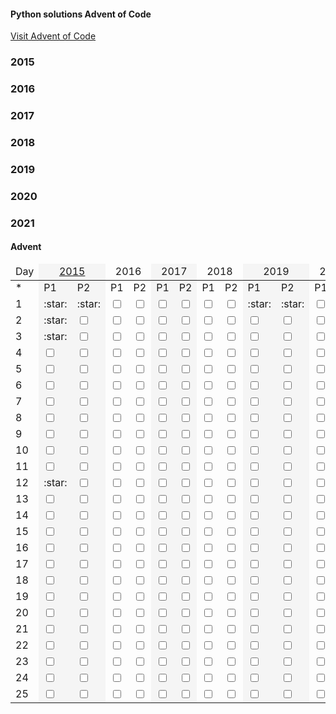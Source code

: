 #### Python solutions Advent of Code

[Visit Advent of Code](https://adventofcode.com)

### 2015

### 2016

### 2017

### 2018

### 2019

### 2020

### 2021

#### Advent

<table>
<thead>
<tr>
<td>Day</td>
<td colspan="2" align="center" style="background-color:whitesmoke"><a href="https://github.com/scottmm374/My_Advent_solutions/tree/readme_edit/Advent/2015">2015</a> </td>
<td colspan="2" align="center">2016</td>
<td colspan="2" align="center" style="background-color:whitesmoke"  >2017</td>
<td colspan="2" align="center">2018</td>
<td colspan="2" align="center" style="background-color:whitesmoke" >2019</td>
<td colspan="2" align="center">2020</td>
<td colspan="2"align="center"  style="background-color:whitesmoke" >2021</td>
</tr>
</thead>
  <tr>

  </tr>
  <tr>
    <td>
     *
    </td>
    <td style="background-color:whitesmoke" >
      P1
    </td>
    <td style="background-color:whitesmoke" >
      P2
    </td>
    <td>
      P1
    </td>
    <td>
      P2
    </td>
    <td style="background-color:whitesmoke" >
      P1
    </td>
    <td style="background-color:whitesmoke" >
      P2
    </td>
    <td>
      P1
    </td>
    <td>
      P2
    </td>
    <td style="background-color:whitesmoke" >
      P1
    </td>
    <td style="background-color:whitesmoke" >
      P2
    </td>
    <td>
      P1
    </td>
    <td>
      P2
    </td>
    <td style="background-color:whitesmoke" >
      P1
    </td>
    <td style="background-color:whitesmoke" >
      P2
    </td>
  </tr>
  <tr>
    <td>
      1
    </td>
    <td style="background-color:whitesmoke" >
      :star:
    </td>
    <td style="background-color:whitesmoke" >
      :star:
    </td>
    <td>
      <input type="checkbox" />
    </td>
    <td>
     <input type="checkbox" />
    </td>
    <td style="background-color:whitesmoke" >
     <input type="checkbox" />
    </td>
    <td style="background-color:whitesmoke" >
     <input type="checkbox" />
    </td>
    <td>
      <input type="checkbox" />
    </td>
    <td>
      <input type="checkbox" />
    </td>
    <td style="background-color:whitesmoke" >
     :star:
    </td>
    <td style="background-color:whitesmoke" >
      :star:
    </td>
    <td>
      <input type="checkbox" />
    </td>
    <td>
      <input type="checkbox" />
    </td>
    <td style="background-color:whitesmoke" >
      :star:
    </td>
    <td style="background-color:whitesmoke" >
      <input type="checkbox" />
    </td>
  </tr>
  <tr>
    <td id="day 2">
      2
    </td>
    <td style="background-color:whitesmoke" >
      :star:
    </td>
    <td style="background-color:whitesmoke" >
      <input type="checkbox" />
    </td>
    <td>
      <input type="checkbox" />
    </td>
    <td>
     <input type="checkbox" />
    </td>
    <td style="background-color:whitesmoke" >
     <input type="checkbox" />
    </td>
    <td style="background-color:whitesmoke" >
     <input type="checkbox" />
    </td>
    <td>
      <input type="checkbox" />
    </td>
    <td>
      <input type="checkbox" />
    </td>
    <td style="background-color:whitesmoke" >
     <input type="checkbox" />
    </td>
    <td style="background-color:whitesmoke" >
      <input type="checkbox" />
    </td>
    <td>
      <input type="checkbox" />
    </td>
    <td>
      <input type="checkbox" />
    </td>
    <td style="background-color:whitesmoke" >
      :star:
    </td>
    <td style="background-color:whitesmoke" >
      :star:
    </td>
  </tr>
  <tr>
    <td>
      3
    </td>
    <td style="background-color:whitesmoke" >
      :star:
    </td>
    <td style="background-color:whitesmoke" >
      <input type="checkbox" />
    </td>
    <td>
      <input type="checkbox" />
    </td>
    <td>
     <input type="checkbox" />
    </td>
    <td style="background-color:whitesmoke" >
     <input type="checkbox" />
    </td>
    <td style="background-color:whitesmoke" >
     <input type="checkbox" />
    </td>
    <td>
      <input type="checkbox" />
    </td>
    <td>
      <input type="checkbox" />
    </td>
    <td style="background-color:whitesmoke" >
     <input type="checkbox" />
    </td>
    <td style="background-color:whitesmoke" >
      <input type="checkbox" />
    </td>
    <td>
      <input type="checkbox" />
    </td>
    <td>
      <input type="checkbox" />
    </td>
    <td style="background-color:whitesmoke" >
      :star:
    </td>
    <td style="background-color:whitesmoke" >
      <input type="checkbox" />
    </td>
  </tr>
  <tr>
    <td>
      4
    </td>
    <td style="background-color:whitesmoke" >
      <input type="checkbox" />
    </td>
    <td style="background-color:whitesmoke" >
      <input type="checkbox" />
    </td>
    <td>
      <input type="checkbox" />
    </td>
    <td>
     <input type="checkbox" />
    </td>
    <td style="background-color:whitesmoke" >
     <input type="checkbox" />
    </td>
    <td style="background-color:whitesmoke" >
     <input type="checkbox" />
    </td>
    <td>
      <input type="checkbox" />
    </td>
    <td>
      <input type="checkbox" />
    </td>
    <td style="background-color:whitesmoke" >
     <input type="checkbox" />
    </td>
    <td style="background-color:whitesmoke" >
      <input type="checkbox" />
    </td>
    <td>
      <input type="checkbox" />
    </td>
    <td>
      <input type="checkbox" />
    </td>
    <td style="background-color:whitesmoke" >
      <input type="checkbox" />
    </td>
    <td style="background-color:whitesmoke" >
      <input type="checkbox" />
    </td>
  </tr>
  <tr>
    <td>
      5
    </td>
    <td style="background-color:whitesmoke" >
      <input type="checkbox" />
    </td>
    <td style="background-color:whitesmoke" >
      <input type="checkbox" />
    </td>
    <td>
      <input type="checkbox" />
    </td>
    <td>
     <input type="checkbox" />
    </td>
    <td style="background-color:whitesmoke" >
     <input type="checkbox" />
    </td>
    <td style="background-color:whitesmoke" >
     <input type="checkbox" />
    </td>
    <td>
      <input type="checkbox" />
    </td>
    <td>
      <input type="checkbox" />
    </td>
    <td style="background-color:whitesmoke" >
     <input type="checkbox" />
    </td>
    <td style="background-color:whitesmoke" >
      <input type="checkbox" />
    </td>
    <td>
      <input type="checkbox" />
    </td>
    <td>
      <input type="checkbox" />
    </td>
    <td style="background-color:whitesmoke" >
      <input type="checkbox" />
    </td>
    <td style="background-color:whitesmoke" >
      <input type="checkbox" />
    </td>
  </tr>
  <tr>
    <td>
      6
    </td>
    <td style="background-color:whitesmoke" >
      <input type="checkbox" />
    </td>
    <td style="background-color:whitesmoke" >
      <input type="checkbox" />
    </td>
    <td>
      <input type="checkbox" />
    </td>
    <td>
     <input type="checkbox" />
    </td>
    <td style="background-color:whitesmoke" >
     <input type="checkbox" />
    </td>
    <td style="background-color:whitesmoke" >
     <input type="checkbox" />
    </td>
    <td>
      <input type="checkbox" />
    </td>
    <td>
      <input type="checkbox" />
    </td>
    <td style="background-color:whitesmoke" >
     <input type="checkbox" />
    </td>
    <td style="background-color:whitesmoke" >
      <input type="checkbox" />
    </td>
    <td>
      <input type="checkbox" />
    </td>
    <td>
      <input type="checkbox" />
    </td>
    <td style="background-color:whitesmoke" >
      <input type="checkbox" />
    </td>
    <td style="background-color:whitesmoke" >
      <input type="checkbox" />
    </td>
  </tr>
  <tr>
    <td>
      7
    </td>
    <td style="background-color:whitesmoke" >
      <input type="checkbox" />
    </td>
    <td style="background-color:whitesmoke" >
      <input type="checkbox" />
    </td>
    <td>
      <input type="checkbox" />
    </td>
    <td>
     <input type="checkbox" />
    </td>
    <td style="background-color:whitesmoke" >
     <input type="checkbox" />
    </td>
    <td style="background-color:whitesmoke" >
     <input type="checkbox" />
    </td>
    <td>
      <input type="checkbox" />
    </td>
    <td>
      <input type="checkbox" />
    </td>
    <td style="background-color:whitesmoke" >
     <input type="checkbox" />
    </td>
    <td style="background-color:whitesmoke" >
      <input type="checkbox" />
    </td>
    <td>
      <input type="checkbox" />
    </td>
    <td>
      <input type="checkbox" />
    </td>
    <td style="background-color:whitesmoke" >
      <input type="checkbox" />
    </td>
    <td style="background-color:whitesmoke" >
      <input type="checkbox" />
    </td>
  </tr>
  <tr>
    <td>
      8
    </td>
   <td style="background-color:whitesmoke" >
      <input type="checkbox" />
    </td>
    <td style="background-color:whitesmoke" >
      <input type="checkbox" />
    </td>
    <td>
      <input type="checkbox" />
    </td>
    <td>
     <input type="checkbox" />
    </td>
    <td style="background-color:whitesmoke" >
     <input type="checkbox" />
    </td>
    <td style="background-color:whitesmoke" >
     <input type="checkbox" />
    </td>
    <td>
      <input type="checkbox" />
    </td>
    <td>
      <input type="checkbox" />
    </td>
    <td style="background-color:whitesmoke" >
     <input type="checkbox" />
    </td>
    <td style="background-color:whitesmoke" >
      <input type="checkbox" />
    </td>
    <td>
      <input type="checkbox" />
    </td>
    <td>
      <input type="checkbox" />
    </td>
    <td style="background-color:whitesmoke" >
      <input type="checkbox" />
    </td>
    <td style="background-color:whitesmoke" >
      <input type="checkbox" />
    </td>
  </tr>
  <tr>
    <td>
      9
    </td>
    <td style="background-color:whitesmoke" >
      <input type="checkbox" />
    </td>
    <td style="background-color:whitesmoke" >
      <input type="checkbox" />
    </td>
    <td>
      <input type="checkbox" />
    </td>
    <td>
     <input type="checkbox" />
    </td>
    <td style="background-color:whitesmoke" >
     <input type="checkbox" />
    </td>
    <td style="background-color:whitesmoke" >
     <input type="checkbox" />
    </td>
    <td>
      <input type="checkbox" />
    </td>
    <td>
      <input type="checkbox" />
    </td>
    <td style="background-color:whitesmoke" >
     <input type="checkbox" />
    </td>
    <td style="background-color:whitesmoke" >
      <input type="checkbox" />
    </td>
    <td>
      <input type="checkbox" />
    </td>
    <td>
      <input type="checkbox" />
    </td>
    <td style="background-color:whitesmoke" >
      <input type="checkbox" />
    </td>
    <td style="background-color:whitesmoke" >
      <input type="checkbox" />
    </td>
  </tr>
  <tr>
    <td>
      10
    </td>
    <td style="background-color:whitesmoke" >
      <input type="checkbox" />
    </td>
    <td style="background-color:whitesmoke" >
      <input type="checkbox" />
    </td>
    <td>
      <input type="checkbox" />
    </td>
    <td>
     <input type="checkbox" />
    </td>
    <td style="background-color:whitesmoke" >
     <input type="checkbox" />
    </td>
    <td style="background-color:whitesmoke" >
     <input type="checkbox" />
    </td>
    <td>
      <input type="checkbox" />
    </td>
    <td>
      <input type="checkbox" />
    </td>
    <td style="background-color:whitesmoke" >
     <input type="checkbox" />
    </td>
    <td style="background-color:whitesmoke" >
      <input type="checkbox" />
    </td>
    <td>
      <input type="checkbox" />
    </td>
    <td>
      <input type="checkbox" />
    </td>
    <td style="background-color:whitesmoke" >
      <input type="checkbox" />
    </td>
    <td style="background-color:whitesmoke" >
      <input type="checkbox" />
    </td>
  </tr>
  <tr>
    <td>
      11
    </td>
    <td style="background-color:whitesmoke" >
      <input type="checkbox" />
    </td>
    <td style="background-color:whitesmoke" >
      <input type="checkbox" />
    </td>
    <td>
      <input type="checkbox" />
    </td>
    <td>
     <input type="checkbox" />
    </td>
    <td style="background-color:whitesmoke" >
     <input type="checkbox" />
    </td>
    <td style="background-color:whitesmoke" >
     <input type="checkbox" />
    </td>
    <td>
      <input type="checkbox" />
    </td>
    <td>
      <input type="checkbox" />
    </td>
    <td style="background-color:whitesmoke" >
     <input type="checkbox" />
    </td>
    <td style="background-color:whitesmoke" >
      <input type="checkbox" />
    </td>
    <td>
      <input type="checkbox" />
    </td>
    <td>
      <input type="checkbox" />
    </td>
    <td style="background-color:whitesmoke" >
      <input type="checkbox" />
    </td>
    <td style="background-color:whitesmoke" >
      <input type="checkbox" />
    </td>
  </tr>
  <tr>
    <td>
      12
    </td>
    <td style="background-color:whitesmoke" >
      :star:
    </td>
    <td style="background-color:whitesmoke" >
      <input type="checkbox" />
    </td>
    <td>
      <input type="checkbox" />
    </td>
    <td>
     <input type="checkbox" />
    </td>
    <td style="background-color:whitesmoke" >
     <input type="checkbox" />
    </td>
    <td style="background-color:whitesmoke" >
     <input type="checkbox" />
    </td>
    <td>
      <input type="checkbox" />
    </td>
    <td>
      <input type="checkbox" />
    </td>
    <td style="background-color:whitesmoke" >
     <input type="checkbox" />
    </td>
    <td style="background-color:whitesmoke" >
      <input type="checkbox" />
    </td>
    <td>
      <input type="checkbox" />
    </td>
    <td>
      <input type="checkbox" />
    </td>
    <td style="background-color:whitesmoke" >
      <input type="checkbox" />
    </td>
    <td style="background-color:whitesmoke" >
      <input type="checkbox" />
    </td>
  <tr>
    <td>
      13
    </td>
    <td style="background-color:whitesmoke" >
      <input type="checkbox" />
    </td>
    <td style="background-color:whitesmoke" >
      <input type="checkbox" />
    </td>
    <td>
      <input type="checkbox" />
    </td>
    <td>
     <input type="checkbox" />
    </td>
    <td style="background-color:whitesmoke" >
     <input type="checkbox" />
    </td>
    <td style="background-color:whitesmoke" >
     <input type="checkbox" />
    </td>
    <td>
      <input type="checkbox" />
    </td>
    <td>
      <input type="checkbox" />
    </td>
    <td style="background-color:whitesmoke" >
     <input type="checkbox" />
    </td>
    <td style="background-color:whitesmoke" >
      <input type="checkbox" />
    </td>
    <td>
      <input type="checkbox" />
    </td>
    <td>
      <input type="checkbox" />
    </td>
    <td style="background-color:whitesmoke" >
      <input type="checkbox" />
    </td>
    <td style="background-color:whitesmoke" >
      <input type="checkbox" />
    </td>
  </tr>
  <tr>
    <td>
      14
    </td>
    <td style="background-color:whitesmoke" >
      <input type="checkbox" />
    </td>
    <td style="background-color:whitesmoke" >
      <input type="checkbox" />
    </td>
    <td>
      <input type="checkbox" />
    </td>
    <td>
     <input type="checkbox" />
    </td>
    <td style="background-color:whitesmoke" >
     <input type="checkbox" />
    </td>
    <td style="background-color:whitesmoke" >
     <input type="checkbox" />
    </td>
    <td>
      <input type="checkbox" />
    </td>
    <td>
      <input type="checkbox" />
    </td>
    <td style="background-color:whitesmoke" >
     <input type="checkbox" />
    </td>
    <td style="background-color:whitesmoke" >
      <input type="checkbox" />
    </td>
    <td>
      <input type="checkbox" />
    </td>
    <td>
      <input type="checkbox" />
    </td>
    <td style="background-color:whitesmoke" >
      <input type="checkbox" />
    </td>
    <td style="background-color:whitesmoke" >
      <input type="checkbox" />
    </td>
  </tr>
  <tr>
    <td>
      15
    </td>
    <td style="background-color:whitesmoke" >
      <input type="checkbox" />
    </td>
    <td style="background-color:whitesmoke" >
      <input type="checkbox" />
    </td>
    <td>
      <input type="checkbox" />
    </td>
    <td>
     <input type="checkbox" />
    </td>
    <td style="background-color:whitesmoke" >
     <input type="checkbox" />
    </td>
    <td style="background-color:whitesmoke" >
     <input type="checkbox" />
    </td>
    <td>
      <input type="checkbox" />
    </td>
    <td>
      <input type="checkbox" />
    </td>
    <td style="background-color:whitesmoke" >
     <input type="checkbox" />
    </td>
    <td style="background-color:whitesmoke" >
      <input type="checkbox" />
    </td>
    <td>
      <input type="checkbox" />
    </td>
    <td>
      <input type="checkbox" />
    </td>
    <td style="background-color:whitesmoke" >
      <input type="checkbox" />
    </td>
    <td style="background-color:whitesmoke" >
      <input type="checkbox" />
    </td>
  </tr>
  <tr>
    <td>
      16
    </td>
    <td style="background-color:whitesmoke" >
      <input type="checkbox" />
    </td>
    <td style="background-color:whitesmoke" >
      <input type="checkbox" />
    </td>
    <td>
      <input type="checkbox" />
    </td>
    <td>
     <input type="checkbox" />
    </td>
    <td style="background-color:whitesmoke" >
     <input type="checkbox" />
    </td>
    <td style="background-color:whitesmoke" >
     <input type="checkbox" />
    </td>
    <td>
      <input type="checkbox" />
    </td>
    <td>
      <input type="checkbox" />
    </td>
    <td style="background-color:whitesmoke" >
     <input type="checkbox" />
    </td>
    <td style="background-color:whitesmoke" >
      <input type="checkbox" />
    </td>
    <td>
      <input type="checkbox" />
    </td>
    <td>
      <input type="checkbox" />
    </td>
    <td style="background-color:whitesmoke" >
      <input type="checkbox" />
    </td>
    <td style="background-color:whitesmoke" >
      <input type="checkbox" />
    </td>
  </tr>
  <tr>
    <td>
      17
    </td>
    <td style="background-color:whitesmoke" >
      <input type="checkbox" />
    </td>
    <td style="background-color:whitesmoke" >
      <input type="checkbox" />
    </td>
    <td>
      <input type="checkbox" />
    </td>
    <td>
     <input type="checkbox" />
    </td>
    <td style="background-color:whitesmoke" >
     <input type="checkbox" />
    </td>
    <td style="background-color:whitesmoke" >
     <input type="checkbox" />
    </td>
    <td>
      <input type="checkbox" />
    </td>
    <td>
      <input type="checkbox" />
    </td>
    <td style="background-color:whitesmoke" >
     <input type="checkbox" />
    </td>
    <td style="background-color:whitesmoke" >
      <input type="checkbox" />
    </td>
    <td>
      <input type="checkbox" />
    </td>
    <td>
      <input type="checkbox" />
    </td>
    <td style="background-color:whitesmoke" >
      <input type="checkbox" />
    </td>
    <td style="background-color:whitesmoke" >
      <input type="checkbox" />
    </td>
  </tr>
  <tr>
    <td>
      18
    </td>
    <td style="background-color:whitesmoke" >
      <input type="checkbox" />
    </td>
    <td style="background-color:whitesmoke" >
      <input type="checkbox" />
    </td>
    <td>
      <input type="checkbox" />
    </td>
    <td>
     <input type="checkbox" />
    </td>
    <td style="background-color:whitesmoke" >
     <input type="checkbox" />
    </td>
    <td style="background-color:whitesmoke" >
     <input type="checkbox" />
    </td>
    <td>
      <input type="checkbox" />
    </td>
    <td>
      <input type="checkbox" />
    </td>
    <td style="background-color:whitesmoke" >
     <input type="checkbox" />
    </td>
    <td style="background-color:whitesmoke" >
      <input type="checkbox" />
    </td>
    <td>
      <input type="checkbox" />
    </td>
    <td>
      <input type="checkbox" />
    </td>
    <td style="background-color:whitesmoke" >
      <input type="checkbox" />
    </td>
    <td style="background-color:whitesmoke" >
      <input type="checkbox" />
    </td>
  </tr>
  <tr>
    <td>
      19
    </td>
    <td style="background-color:whitesmoke" >
      <input type="checkbox" />
    </td>
    <td style="background-color:whitesmoke" >
      <input type="checkbox" />
    </td>
    <td>
      <input type="checkbox" />
    </td>
    <td>
     <input type="checkbox" />
    </td>
    <td style="background-color:whitesmoke" >
     <input type="checkbox" />
    </td>
    <td style="background-color:whitesmoke" >
     <input type="checkbox" />
    </td>
    <td>
      <input type="checkbox" />
    </td>
    <td>
      <input type="checkbox" />
    </td>
    <td style="background-color:whitesmoke" >
     <input type="checkbox" />
    </td>
    <td style="background-color:whitesmoke" >
      <input type="checkbox" />
    </td>
    <td>
      <input type="checkbox" />
    </td>
    <td>
      <input type="checkbox" />
    </td>
    <td style="background-color:whitesmoke" >
      <input type="checkbox" />
    </td>
    <td style="background-color:whitesmoke" >
      <input type="checkbox" />
    </td>
  </tr>
  <tr>
    <td>
      20
    </td>
    <td style="background-color:whitesmoke" >
      <input type="checkbox" />
    </td>
    <td style="background-color:whitesmoke" >
      <input type="checkbox" />
    </td>
    <td>
      <input type="checkbox" />
    </td>
    <td>
     <input type="checkbox" />
    </td>
    <td style="background-color:whitesmoke" >
     <input type="checkbox" />
    </td>
    <td style="background-color:whitesmoke" >
     <input type="checkbox" />
    </td>
    <td>
      <input type="checkbox" />
    </td>
    <td>
      <input type="checkbox" />
    </td>
    <td style="background-color:whitesmoke" >
     <input type="checkbox" />
    </td>
    <td style="background-color:whitesmoke" >
      <input type="checkbox" />
    </td>
    <td>
      <input type="checkbox" />
    </td>
    <td>
      <input type="checkbox" />
    </td>
    <td style="background-color:whitesmoke" >
      <input type="checkbox" />
    </td>
    <td style="background-color:whitesmoke" >
      <input type="checkbox" />
    </td>
  </tr>
  <tr>
    <td>
      21
    </td>
    <td style="background-color:whitesmoke" >
      <input type="checkbox" />
    </td>
    <td style="background-color:whitesmoke" >
      <input type="checkbox" />
    </td>
    <td>
      <input type="checkbox" />
    </td>
    <td>
     <input type="checkbox" />
    </td>
    <td style="background-color:whitesmoke" >
     <input type="checkbox" />
    </td>
    <td style="background-color:whitesmoke" >
     <input type="checkbox" />
    </td>
    <td>
      <input type="checkbox" />
    </td>
    <td>
      <input type="checkbox" />
    </td>
    <td style="background-color:whitesmoke" >
     <input type="checkbox" />
    </td>
    <td style="background-color:whitesmoke" >
      <input type="checkbox" />
    </td>
    <td>
      <input type="checkbox" />
    </td>
    <td>
      <input type="checkbox" />
    </td>
    <td style="background-color:whitesmoke" >
      <input type="checkbox" />
    </td>
    <td style="background-color:whitesmoke" >
      <input type="checkbox" />
    </td>
  </tr>
  <tr>
    <td>
      22
    </td>
    <td style="background-color:whitesmoke" >
      <input type="checkbox" />
    </td>
    <td style="background-color:whitesmoke" >
      <input type="checkbox" />
    </td>
    <td>
      <input type="checkbox" />
    </td>
    <td>
     <input type="checkbox" />
    </td>
    <td style="background-color:whitesmoke" >
     <input type="checkbox" />
    </td>
    <td style="background-color:whitesmoke" >
     <input type="checkbox" />
    </td>
    <td>
      <input type="checkbox" />
    </td>
    <td>
      <input type="checkbox" />
    </td>
    <td style="background-color:whitesmoke" >
     <input type="checkbox" />
    </td>
    <td style="background-color:whitesmoke" >
      <input type="checkbox" />
    </td>
    <td>
      <input type="checkbox" />
    </td>
    <td>
      <input type="checkbox" />
    </td>
    <td style="background-color:whitesmoke" >
      <input type="checkbox" />
    </td>
    <td style="background-color:whitesmoke" >
      <input type="checkbox" />
    </td>
  </tr><tr>
    <td>
      23
    </td>
    <td style="background-color:whitesmoke" >
      <input type="checkbox" />
    </td>
    <td style="background-color:whitesmoke" >
      <input type="checkbox" />
    </td>
    <td>
      <input type="checkbox" />
    </td>
    <td>
     <input type="checkbox" />
    </td>
    <td style="background-color:whitesmoke" >
     <input type="checkbox" />
    </td>
    <td style="background-color:whitesmoke" >
     <input type="checkbox" />
    </td>
    <td>
      <input type="checkbox" />
    </td>
    <td>
      <input type="checkbox" />
    </td>
    <td style="background-color:whitesmoke" >
     <input type="checkbox" />
    </td>
    <td style="background-color:whitesmoke" >
      <input type="checkbox" />
    </td>
    <td>
      <input type="checkbox" />
    </td>
    <td>
      <input type="checkbox" />
    </td>
    <td style="background-color:whitesmoke" >
      <input type="checkbox" />
    </td>
    <td style="background-color:whitesmoke" >
      <input type="checkbox" />
    </td>
  </tr><tr>
    <td>
      24
    </td>
    <td style="background-color:whitesmoke" >
      <input type="checkbox" />
    </td>
    <td style="background-color:whitesmoke" >
      <input type="checkbox" />
    </td>
    <td>
      <input type="checkbox" />
    </td>
    <td>
     <input type="checkbox" />
    </td>
    <td style="background-color:whitesmoke" >
     <input type="checkbox" />
    </td>
    <td style="background-color:whitesmoke" >
     <input type="checkbox" />
    </td>
    <td>
      <input type="checkbox" />
    </td>
    <td>
      <input type="checkbox" />
    </td>
    <td style="background-color:whitesmoke" >
     <input type="checkbox" />
    </td>
    <td style="background-color:whitesmoke" >
      <input type="checkbox" />
    </td>
    <td>
      <input type="checkbox" />
    </td>
    <td>
      <input type="checkbox" />
    </td>
    <td style="background-color:whitesmoke" >
      <input type="checkbox" />
    </td>
    <td style="background-color:whitesmoke" >
      <input type="checkbox" />
    </td>
  </tr><tr>
    <td>
      25
    </td>
    <td style="background-color:whitesmoke" >
      <input type="checkbox" />
    </td>
    <td style="background-color:whitesmoke" >
      <input type="checkbox" />
    </td>
    <td>
      <input type="checkbox" />
    </td>
    <td>
     <input type="checkbox" />
    </td>
    <td style="background-color:whitesmoke" >
     <input type="checkbox" />
    </td>
    <td style="background-color:whitesmoke" >
     <input type="checkbox" />
    </td>
    <td>
      <input type="checkbox" />
    </td>
    <td>
      <input type="checkbox" />
    </td>
    <td style="background-color:whitesmoke" >
     <input type="checkbox" />
    </td>
    <td style="background-color:whitesmoke" >
      <input type="checkbox" />
    </td>
    <td>
      <input type="checkbox" />
    </td>
    <td>
      <input type="checkbox" />
    </td>
    <td style="background-color:whitesmoke" >
      <input type="checkbox" />
    </td>
    <td style="background-color:whitesmoke" >
      <input type="checkbox" />
    </td>
  </tr>

</table>
